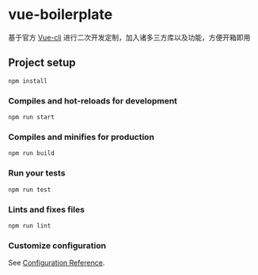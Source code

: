# vue-boilerplate

基于官方 [Vue-cli](https://cli.vuejs.org) 进行二次开发定制，加入诸多三方库以及功能，方便开箱即用

## Project setup

```
npm install
```

### Compiles and hot-reloads for development

```
npm run start
```

### Compiles and minifies for production

```
npm run build
```

### Run your tests

```
npm run test
```

### Lints and fixes files

```
npm run lint
```

### Customize configuration

See [Configuration Reference](https://cli.vuejs.org/config/).
